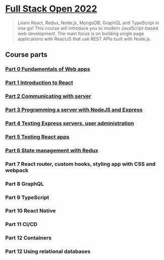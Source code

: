 # [Full Stack Open 2022](https://fullstackopen.com/en/)

> Learn React, Redux, Node.js, MongoDB, GraphQL and TypeScript in one go! This course will introduce you to modern JavaScript-based web development. The main focus is on building single page applications with ReactJS that use REST APIs built with Node.js.

## Course parts

### [Part 0 Fundamentals of Web apps](./part0)

### [Part 1 Introduction to React](./part1)

### [Part 2 Communicating with server](./part2)

### [Part 3 Programming a server with NodeJS and Express](./part3)

### [Part 4 Testing Express servers, user administration](./part4)

### [Part 5 Testing React apps](./part5)

### [Part 6 State management with Redux](./part6)

### Part 7 React router, custom hooks, styling app with CSS and webpack

### Part 8 GraphQL

### Part 9 TypeScript

### Part 10 React Native

### Part 11 CI/CD

### Part 12 Containers

### Part 12 Using relational databases
